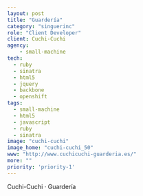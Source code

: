 ```yaml
---
layout: post
title: "Guardería"
category: "singuerinc"
role: "Client Developer"
client: Cuchi-Cuchi
agency:
    - small-machine
tech:
  - ruby
  - sinatra
  - html5
  - jquery
  - backbone
  - openshift
tags:
  - small-machine
  - html5
  - javascript
  - ruby
  - sinatra
image: "cuchi-cuchi"
image_home: "cuchi-cuchi_50"
www: "http://www.cuchicuchi-guarderia.es/"
more: ""
priority: 'priority-1'
---
```


Cuchi-Cuchi · Guardería
